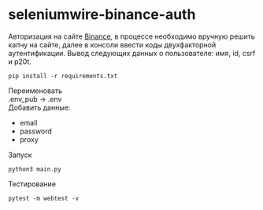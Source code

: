 # seleniumwire-binance-auth
Авторизация на сайте [Binance](https://www.binance.com/), в процессе необходимо вручную решить капчу на сайте, далее в консоли ввести коды двухфакторной аутентификации.
Вывод следующих данных о пользователе: имя, id, csrf и p20t.

```
pip install -r requirements.txt
```  

Переименовать  
.env_pub -> .env  
Добавить данные:
- email
- password
- proxy

Запуск
```
python3 main.py
```
Тестирование
```
pytest -m webtest -v
```
